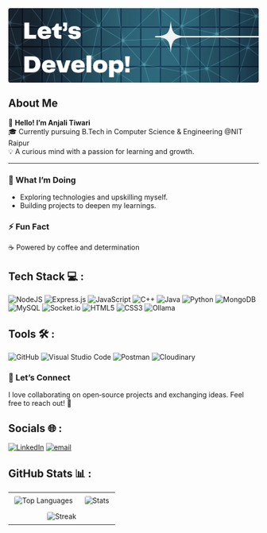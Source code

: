 <div style="width: 100%; height: 150px; overflow: hidden; border-radius: 4px;">
  <img
    src="banner.png"
    alt="GitHub Banner"
    style="width: 100%; height: auto;"
  />
</div>



## About Me

👋 **Hello! I’m Anjali Tiwari**  
🎓 Currently pursuing B.Tech in Computer Science & Engineering @NIT Raipur  
💡 A curious mind with a passion for learning and growth.

---

### 🔭 What I’m Doing  
- Exploring technologies and upskilling myself.
- Building projects to deepen my learnings.

### ⚡ Fun Fact
☕ Powered by coffee and determination  

## Tech Stack 💻 :
![NodeJS](https://img.shields.io/badge/node.js-6DA55F?style=for-the-badge&logo=node.js&logoColor=white) 
![Express.js](https://img.shields.io/badge/express.js-%23404d59.svg?style=for-the-badge&logo=express&logoColor=white)
![JavaScript](https://img.shields.io/badge/javascript-%23323330.svg?style=for-the-badge&logo=javascript&logoColor=%23F7DF1E) 
![C++](https://img.shields.io/badge/c++-%2300599C.svg?style=for-the-badge&logo=c%2B%2B&logoColor=white) 
![Java](https://img.shields.io/badge/java-%23ED8B00.svg?style=for-the-badge&logo=openjdk&logoColor=white) 
![Python](https://img.shields.io/badge/python-%2314354C.svg?style=for-the-badge&logo=python&logoColor=white) 
![MongoDB](https://img.shields.io/badge/MongoDB-%234ea94b.svg?style=for-the-badge&logo=mongodb&logoColor=white) 
![MySQL](https://img.shields.io/badge/mysql-%2300f.svg?style=for-the-badge&logo=mysql&logoColor=white) 
![Socket.io](https://img.shields.io/badge/Socket.io-black?style=for-the-badge&logo=socket.io&badgeColor=010101) 
![HTML5](https://img.shields.io/badge/html5-%23E34F26.svg?style=for-the-badge&logo=html5&logoColor=white) 
![CSS3](https://img.shields.io/badge/css3-%231572B6.svg?style=for-the-badge&logo=css3&logoColor=white) 
![Ollama](https://img.shields.io/badge/Ollama-000000?style=for-the-badge&logo=llama&logoColor=white)

## Tools 🛠️ :
![GitHub](https://img.shields.io/badge/github-%23121011.svg?style=for-the-badge&logo=github&logoColor=white) 
![Visual Studio Code](https://img.shields.io/badge/VS%20Code-007ACC?style=for-the-badge&logo=visual-studio-code&logoColor=white) 
![Postman](https://img.shields.io/badge/Postman-FF6C37?style=for-the-badge&logo=postman&logoColor=white) 
![Cloudinary](https://img.shields.io/badge/Cloudinary-3448C5?style=for-the-badge&logo=cloudinary&logoColor=white)






### 🤝 Let’s Connect  
I love collaborating on open‑source projects and exchanging ideas. Feel free to reach out! 💬

## Socials 🌐 :
[![LinkedIn](https://img.shields.io/badge/LinkedIn-%230077B5.svg?logo=linkedin&logoColor=white)](https://www.linkedin.com/in/tiwari-anjali) [![email](https://img.shields.io/badge/Email-D14836?logo=gmail&logoColor=white)](mailto:anjali2006.tiwari@gmail.com) 

## GitHub Stats 📊 :

<table>
  <tr>
    <td>
      <img
        src="https://github-readme-stats.vercel.app/api/top-langs/?username=Anjali-2807&theme=dark&hide_border=false&include_all_commits=true&count_private=false&layout=compact"
        alt="Top Languages"
        style="border:1px solid #fff; border-radius:8px; padding:4px;"
      />
    </td>
    <td>
      <img
        src="https://github-readme-stats.vercel.app/api?username=Anjali-2807&hide_title=false&hide_rank=true&show_icons=true&include_all_commits=true&count_private=false&disable_animations=false&theme=dark&locale=en&hide_border=false"
        alt="Stats"
        style="border:1px solid #fff; border-radius:8px; padding:4px;"
      />
    </td>
  </tr>
  <tr>
    <td colspan="2" align="center">
      <img
        src="https://nirzak-streak-stats.vercel.app/?user=Anjali-2807&theme=dark&hide_border=false"
        alt="Streak"
        style="border:1px solid #fff; border-radius:8px; padding:4px;"
      />
    </td>
  </tr>
</table>




<!-- Proudly created with GPRM ( https://gprm.itsvg.in ) -->
